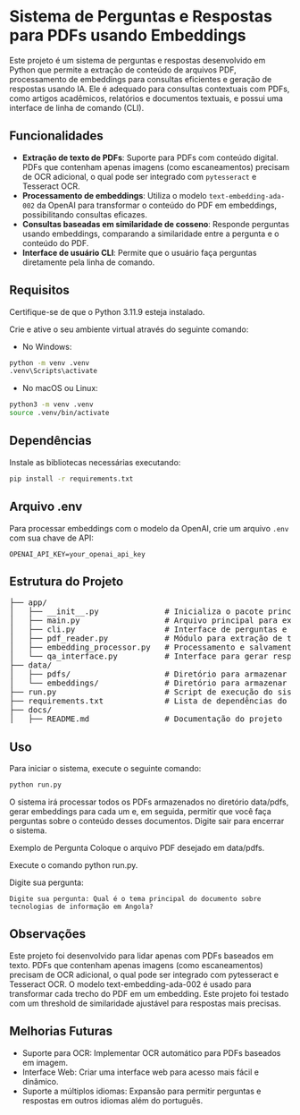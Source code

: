 # Sistema de Perguntas e Respostas para PDFs usando Embeddings

Este projeto é um sistema de perguntas e respostas desenvolvido em Python que permite a extração de conteúdo de arquivos PDF, processamento de embeddings para consultas eficientes e geração de respostas usando IA. Ele é adequado para consultas contextuais com PDFs, como artigos acadêmicos, relatórios e documentos textuais, e possui uma interface de linha de comando (CLI).

## Funcionalidades

- **Extração de texto de PDFs**: Suporte para PDFs com conteúdo digital. PDFs que contenham apenas imagens (como escaneamentos) precisam de OCR adicional, o qual pode ser integrado com `pytesseract` e Tesseract OCR.
- **Processamento de embeddings**: Utiliza o modelo `text-embedding-ada-002` da OpenAI para transformar o conteúdo do PDF em embeddings, possibilitando consultas eficazes.
- **Consultas baseadas em similaridade de cosseno**: Responde perguntas usando embeddings, comparando a similaridade entre a pergunta e o conteúdo do PDF.
- **Interface de usuário CLI**: Permite que o usuário faça perguntas diretamente pela linha de comando.

## Requisitos

Certifique-se de que o Python 3.11.9 esteja instalado.

Crie e ative o seu ambiente virtual através do seguinte comando:
 - No Windows:
 ```bash
 python -m venv .venv
 .venv\Scripts\activate
```
- No macOS ou Linux:
```bash
python3 -m venv .venv
source .venv/bin/activate
```

## Dependências

Instale as bibliotecas necessárias executando:

```bash
pip install -r requirements.txt
```

## Arquivo .env

Para processar embeddings com o modelo da OpenAI, crie um arquivo `.env` com sua chave de API:

```plaintext
OPENAI_API_KEY=your_openai_api_key
```

## Estrutura do Projeto

<pre>
├── app/
│   ├── __init__.py              # Inicializa o pacote principal
│   ├── main.py                  # Arquivo principal para execução do sistema
│   ├── cli.py                   # Interface de perguntas e respostas CLI
│   ├── pdf_reader.py            # Módulo para extração de texto de PDFs
│   ├── embedding_processor.py   # Processamento e salvamento de embeddings
│   └── qa_interface.py          # Interface para gerar respostas com base na similaridade de embeddings
├── data/
│   ├── pdfs/                    # Diretório para armazenar arquivos PDF
│   └── embeddings/              # Diretório para armazenar embeddings processados
├── run.py                       # Script de execução do sistema
├── requirements.txt             # Lista de dependências do projeto
├── docs/
│   ├── README.md                # Documentação do projeto
</pre>

## Uso

Para iniciar o sistema, execute o seguinte comando:

```bash
python run.py
```

O sistema irá processar todos os PDFs armazenados no diretório data/pdfs, gerar embeddings para cada um e, em seguida, permitir que você faça perguntas sobre o conteúdo desses documentos. Digite sair para encerrar o sistema.

Exemplo de Pergunta
Coloque o arquivo PDF desejado em data/pdfs.

Execute o comando python run.py.

Digite sua pergunta:

```plaintext
Digite sua pergunta: Qual é o tema principal do documento sobre tecnologias de informação em Angola?
```

## Observações
Este projeto foi desenvolvido para lidar apenas com PDFs baseados em texto. PDFs que contenham apenas imagens (como escaneamentos) precisam de OCR adicional, o qual pode ser integrado com pytesseract e Tesseract OCR.
O modelo text-embedding-ada-002 é usado para transformar cada trecho do PDF em um embedding. Este projeto foi testado com um threshold de similaridade ajustável para respostas mais precisas.
## Melhorias Futuras
- Suporte para OCR: Implementar OCR automático para PDFs baseados em imagem.
- Interface Web: Criar uma interface web para acesso mais fácil e dinâmico.
- Suporte a múltiplos idiomas: Expansão para permitir perguntas e respostas em outros idiomas além do português.
